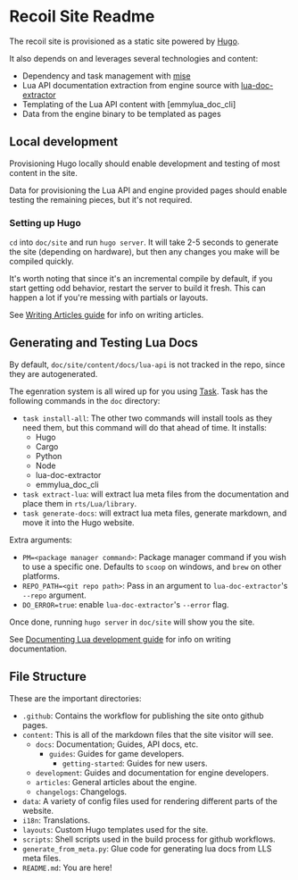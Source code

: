 # Recoil Site Readme

The recoil site is provisioned as a static site powered by [Hugo].

It also depends on and leverages several technologies and content:

- Dependency and task management with [mise](https://mise.jdx.dev)
- Lua API documentation extraction from engine source with [lua-doc-extractor]
- Templating of the Lua API content with [emmylua_doc_cli]
- Data from the engine binary to be templated as pages

## Local development

Provisioning Hugo locally should enable development and testing of most content
in the site.

Data for provisioning the Lua API and engine provided pages should enable
testing the remaining pieces, but it's not required.

### Setting up Hugo

`cd` into `doc/site` and run `hugo server`. It will take 2-5 seconds to generate the site (depending on hardware), but then any changes you make will be compiled quickly.

It's worth noting that since it's an incremental compile by default, if you start getting odd behavior, restart the server to build it fresh. This can happen a lot if you're messing with partials or layouts.

See [Writing Articles guide](content/development/writing-site-articles.md) for info on writing articles.

## Generating and Testing Lua Docs

By default, `doc/site/content/docs/lua-api` is not tracked in the repo, since they are autogenerated.

The egenration system is all wired up for you using [Task](https://taskfile.dev/installation/). Task has the following commands in the `doc` directory:

- `task install-all`: The other two commands will install tools as they need them, but this command will do that ahead of time. It installs:
  - Hugo
  - Cargo
  - Python
  - Node
  - lua-doc-extractor
  - emmylua_doc_cli
- `task extract-lua`: will extract lua meta files from the documentation and place them in `rts/Lua/library`.
- `task generate-docs`: will extract lua meta files, generate markdown, and move it into the Hugo website.

Extra arguments:

- `PM=<package manager command>`: Package manager command if you wish to use a specific one. Defaults to `scoop` on windows, and `brew` on other platforms.
- `REPO_PATH=<git repo path>`: Pass in an argument to `lua-doc-extractor`'s `--repo` argument.
- `DO_ERROR=true`: enable `lua-doc-extractor`'s `--error` flag.

Once done, running `hugo server` in `doc/site` will show you the site.

See [Documenting Lua development guide](content/development/documenting-lua.md) for info on writing documentation.

## File Structure

These are the important directories:

- `.github`: Contains the workflow for publishing the site onto github pages.
- `content`: This is all of the markdown files that the site visitor will see.
  - `docs`: Documentation; Guides, API docs, etc.
    - `guides`: Guides for game developers.
      - `getting-started`: Guides for new users.
  - `development`: Guides and documentation for engine developers.
  - `articles`: General articles about the engine.
  - `changelogs`: Changelogs.
- `data`: A variety of config files used for rendering different parts of the website.
- `i18n`: Translations.
- `layouts`: Custom Hugo templates used for the site.
- `scripts`: Shell scripts used in the build process for github workflows.
- `generate_from_meta.py`: Glue code for generating lua docs from LLS meta files.
- `README.md`: You are here!

[Hugo]: https://gohugo.io/
[lua-doc-extractor]: https://github.com/rhys-vdw/lua-doc-extractor
